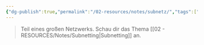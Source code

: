```yaml
---
{"dg-publish":true,"permalink":"/02-resources/notes/subnetz/","tags":["netzwerk/subnetting"],"updated":"2024-07-29T17:56:37.000+02:00"}
---
```


>Teil eines großen Netzwerks. Schau dir das Thema [[02 - RESOURCES/Notes/Subnetting\|Subnetting]] an.